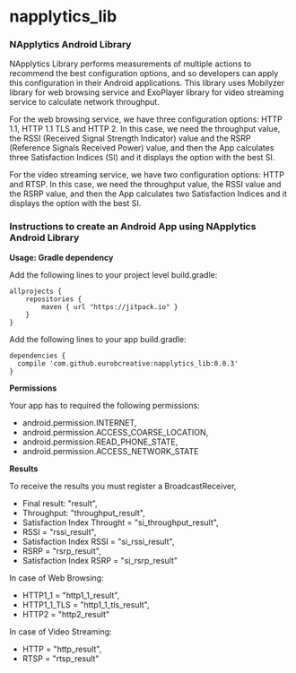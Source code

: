 # napplytics_lib
<h3><b>NApplytics Android Library</b></h3>

NApplytics Library performs measurements of multiple actions to recommend the best configuration options, and so developers can apply this configuration in their Android applications. This library uses Mobilyzer library for web browsing service and ExoPlayer library for video streaming service to calculate network throughput.

For the web browsing service, we have three configuration options: HTTP 1.1, HTTP 1.1 TLS and HTTP 2. In this case, we need the throughput value, the RSSI (Received Signal Strength Indicator) value and the RSRP (Reference Signals Received Power) value, and then the App calculates three Satisfaction Indices (SI) and it displays the option with the best SI.

For the video streaming service, we have two configuration options: HTTP and RTSP. In this case, we need the throughput value, the RSSI value and the RSRP value, and then the App calculates two Satisfaction Indices and it displays the option with the best SI.

<h3><b>Instructions to create an Android App using NApplytics Android Library</b></h3>

<b>Usage: Gradle dependency</b>

Add the following lines to your project level build.gradle:

```
allprojects {
	repositories {
		maven { url "https://jitpack.io" }
	}
}
```

Add the following lines to your app build.gradle:

```
dependencies {
  compile 'com.github.eurobcreative:napplytics_lib:0.0.3'
}
```


<b>Permissions</b>

Your app has to required the following permissions:

  - android.permission.INTERNET,
  - android.permission.ACCESS_COARSE_LOCATION,
  - android.permission.READ_PHONE_STATE,
  - android.permission.ACCESS_NETWORK_STATE


<b>Results</b>

To receive the results you must register a BroadcastReceiver,

  - Final result: "result",
  - Throughput: "throughput_result",
  - Satisfaction Index Throught = "si_throughput_result",
  - RSSI = "rssi_result",
  - Satisfaction Index RSSI = "si_rssi_result",
  - RSRP = "rsrp_result",
  - Satisfaction Index RSRP = "si_rsrp_result"
  
  In case of Web Browsing:
  
  - HTTP1_1 = "http1_1_result",
  - HTTP1_1_TLS = "http1_1_tls_result",
  - HTTP2 = "http2_result"
  
  In case of Video Streaming:
  
  - HTTP = "http_result",
  - RTSP = "rtsp_result"

  
